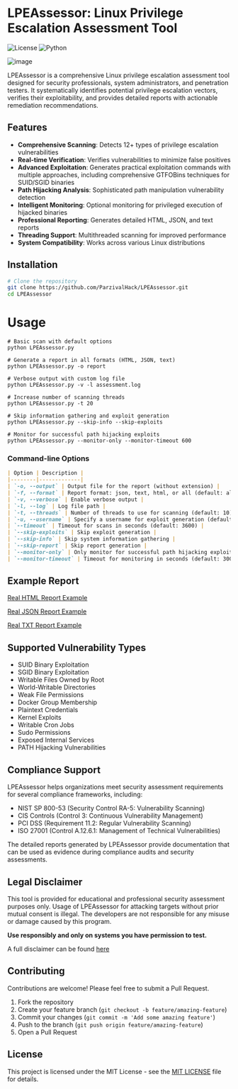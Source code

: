 # LPEAssessor: Linux Privilege Escalation Assessment Tool
![License](https://img.shields.io/badge/License-MIT-blue.svg)
![Python](https://img.shields.io/badge/Python-3.6%2B-blue)

![image](https://github.com/user-attachments/assets/344b6d8b-bb1c-4882-8f63-3c2020942560)


LPEAssessor is a comprehensive Linux privilege escalation assessment tool designed for security professionals, system administrators, and penetration testers. It systematically identifies potential privilege escalation vectors, verifies their exploitability, and provides detailed reports with actionable remediation recommendations.

## Features

- **Comprehensive Scanning**: Detects 12+ types of privilege escalation vulnerabilities
- **Real-time Verification**: Verifies vulnerabilities to minimize false positives
- **Advanced Exploitation**: Generates practical exploitation commands with multiple approaches, including comprehensive GTFOBins techniques for SUID/SGID binaries
- **Path Hijacking Analysis**: Sophisticated path manipulation vulnerability detection
- **Intelligent Monitoring**: Optional monitoring for privileged execution of hijacked binaries
- **Professional Reporting**: Generates detailed HTML, JSON, and text reports
- **Threading Support**: Multithreaded scanning for improved performance
- **System Compatibility**: Works across various Linux distributions

## Installation

```bash
# Clone the repository
git clone https://github.com/ParzivalHack/LPEAssessor.git
cd LPEAssessor
```

# Usage

```
# Basic scan with default options
python LPEAssessor.py

# Generate a report in all formats (HTML, JSON, text)
python LPEAssessor.py -o report

# Verbose output with custom log file
python LPEAssessor.py -v -l assessment.log

# Increase number of scanning threads
python LPEAssessor.py -t 20

# Skip information gathering and exploit generation
python LPEAssessor.py --skip-info --skip-exploits

# Monitor for successful path hijacking exploits
python LPEAssessor.py --monitor-only --monitor-timeout 600
```

### Command-line Options

```markdown
| Option | Description |
|--------|-------------|
| `-o, --output` | Output file for the report (without extension) |
| `-f, --format` | Report format: json, text, html, or all (default: all) |
| `-v, --verbose` | Enable verbose output |
| `-l, --log` | Log file path |
| `-t, --threads` | Number of threads to use for scanning (default: 10) |
| `-u, --username` | Specify a username for exploit generation (default: current user) |
| `--timeout` | Timeout for scans in seconds (default: 3600) |
| `--skip-exploits` | Skip exploit generation |
| `--skip-info` | Skip system information gathering |
| `--skip-report` | Skip report generation |
| `--monitor-only` | Only monitor for successful path hijacking exploits |
| `--monitor-timeout` | Timeout for monitoring in seconds (default: 300) |
```

## Example Report

[Real HTML Report Example](https://parzivalhack.github.io/LPEAssessor/examplereport.html)

[Real JSON Report Example](https://github.com/ParzivalHack/LPEAssessor/blob/main/examplereport.json)

[Real TXT Report Example](https://github.com/ParzivalHack/LPEAssessor/blob/main/examplereport.txt)

## Supported Vulnerability Types

- SUID Binary Exploitation
- SGID Binary Exploitation
- Writable Files Owned by Root
- World-Writable Directories
- Weak File Permissions
- Docker Group Membership
- Plaintext Credentials
- Kernel Exploits
- Writable Cron Jobs
- Sudo Permissions
- Exposed Internal Services
- PATH Hijacking Vulnerabilities

## Compliance Support

LPEAssessor helps organizations meet security assessment requirements for several compliance frameworks, including:

- NIST SP 800-53 (Security Control RA-5: Vulnerability Scanning)
- CIS Controls (Control 3: Continuous Vulnerability Management)
- PCI DSS (Requirement 11.2: Regular Vulnerability Scanning)
- ISO 27001 (Control A.12.6.1: Management of Technical Vulnerabilities)

The detailed reports generated by LPEAssessor provide documentation that can be used as evidence during compliance audits and security assessments.

## Legal Disclaimer

This tool is provided for educational and professional security assessment purposes only. Usage of LPEAssessor for attacking targets without prior mutual consent is illegal. The developers are not responsible for any misuse or damage caused by this program.

**Use responsibly and only on systems you have permission to test.**

A full disclaimer can be found [here](https://github.com/ParzivalHack/LPEAssessor/blob/main/DISCLAIMER.md)

## Contributing

Contributions are welcome! Please feel free to submit a Pull Request.

1. Fork the repository
2. Create your feature branch (`git checkout -b feature/amazing-feature`)
3. Commit your changes (`git commit -m 'Add some amazing feature'`)
4. Push to the branch (`git push origin feature/amazing-feature`)
5. Open a Pull Request

## License

This project is licensed under the MIT License - see the [MIT LICENSE](LICENSE) file for details. 
